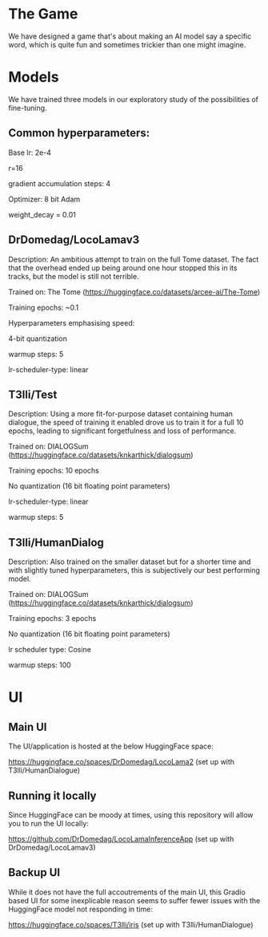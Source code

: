 # The Game
We have designed a game that's about making an AI model say a specific word, which is quite fun and sometimes trickier than one might imagine.

# Models
We have trained three models in our exploratory study of the possibilities of fine-tuning.

## Common hyperparameters:
Base lr: 2e-4

r=16

gradient accumulation steps: 4

Optimizer: 8 bit Adam

weight_decay = 0.01

## DrDomedag/LocoLamav3
Description: An ambitious attempt to train on the full Tome dataset. The fact that the overhead ended up being around one hour stopped this in its tracks, but the model is still not terrible.

Trained on: The Tome (https://huggingface.co/datasets/arcee-ai/The-Tome)

Training epochs: ~0.1

Hyperparameters emphasising speed:

4-bit quantization

warmup steps: 5

lr-scheduler-type: linear

## T3lli/Test
Description: Using a more fit-for-purpose dataset containing human dialogue, the speed of training it enabled drove us to train it for a full 10 epochs, leading to significant forgetfulness and loss of performance.

Trained on: DIALOGSum (https://huggingface.co/datasets/knkarthick/dialogsum)

Training epochs: 10 epochs

No quantization (16 bit floating point parameters)

lr-scheduler-type: linear

warmup steps: 5

## T3lli/HumanDialog
Description: Also trained on the smaller dataset but for a shorter time and with slightly tuned hyperparameters, this is subjectively our best performing model.

Trained on: DIALOGSum (https://huggingface.co/datasets/knkarthick/dialogsum)

Training epochs: 3 epochs

No quantization (16 bit floating point parameters)

lr scheduler type: Cosine

warmup steps: 100

# UI
## Main UI
The UI/application is hosted at the below HuggingFace space:

https://huggingface.co/spaces/DrDomedag/LocoLama2 (set up with T3lli/HumanDialogue)

## Running it locally
Since HuggingFace can be moody at times, using this repository will allow you to run the UI locally:

https://github.com/DrDomedag/LocoLamaInferenceApp (set up with DrDomedag/LocoLamav3)

## Backup UI
While it does not have the full accoutrements of the main UI, this Gradio based UI for some inexplicable reason seems to suffer fewer issues with the HuggingFace model not responding in time:

https://huggingface.co/spaces/T3lli/iris (set up with T3lli/HumanDialogue)

